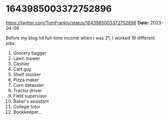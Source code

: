 # 1643985003372752896
https://twitter.com/TomFrankly/status/1643985003372752896
**Date:** 2023-04-06

Before my blog hit full-time income when i was 21, I worked 19 different jobs:

1. Grocery bagger
2. Lawn mower
3. Cashier
4. Cart guy
5. Shelf stocker
6. Pizza maker
7. Corn detassler
8. Tractor driver
9. Field supervisor
10. Baker's assistant
11. College tutor
12. Bookkeeper…

